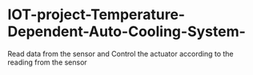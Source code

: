 # IOT-project-Temperature-Dependent-Auto-Cooling-System-
Read data from the sensor and Control the actuator according to the reading from the sensor
